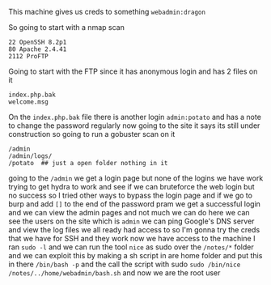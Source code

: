This machine gives us creds to something `webadmin:dragon` 

So going to start with a nmap scan
```
22 OpenSSH 8.2p1
80 Apache 2.4.41
2112 ProFTP
```
Going to start with the FTP since it has anonymous login and has 2 files on it 
```
index.php.bak
welcome.msg
```
On the `index.php.bak` file there is another login `admin:potato` and has a note to change the password regularly now going to the site it says its still under construction so going to run a gobuster scan on it 
```
/admin
/admin/logs/
/potato  ## just a open folder nothing in it
```
going to the `/admin` we get a login page but none of the logins we have work trying to get hydra to work and see if we can bruteforce the web login but no success so I tried other ways to bypass the login page and if we go to burp and add `[]` to the end of the password pram we get a successful login and we can view the admin pages and  not much we can do here we can see the users on the site which is `admin` we can ping Google's DNS server and view the log files we all ready had access to so I'm gonna try the creds that we have for SSH and they work now we have access to the machine I ran `sudo -l` and we can run the tool `nice` as sudo over the `/notes/*` folder and we can exploit this by making a sh script in are home folder and put this in there `/bin/bash -p` and the call the script with sudo `sudo /bin/nice /notes/../home/webadmin/bash.sh` and now we are the root user 